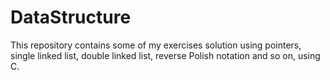 # DataStructure
This repository contains some of my exercises solution using pointers, single linked list, double linked list, reverse Polish notation and so on, using C.
